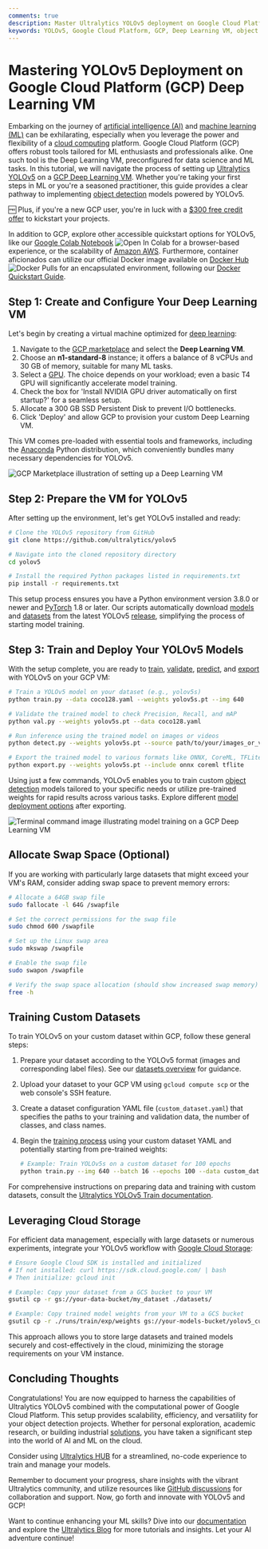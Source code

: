 ```yaml
---
comments: true
description: Master Ultralytics YOLOv5 deployment on Google Cloud Platform Deep Learning VM. Perfect for AI beginners and experts to achieve high-performance object detection.
keywords: YOLOv5, Google Cloud Platform, GCP, Deep Learning VM, object detection, AI, machine learning, tutorial, cloud computing, GPU acceleration, Ultralytics
---
```


# Mastering YOLOv5 Deployment on Google Cloud Platform (GCP) Deep Learning VM

Embarking on the journey of [artificial intelligence (AI)](https://www.ultralytics.com/glossary/artificial-intelligence-ai) and [machine learning (ML)](https://www.ultralytics.com/glossary/machine-learning-ml) can be exhilarating, especially when you leverage the power and flexibility of a [cloud computing](https://www.ultralytics.com/glossary/cloud-computing) platform. Google Cloud Platform (GCP) offers robust tools tailored for ML enthusiasts and professionals alike. One such tool is the Deep Learning VM, preconfigured for data science and ML tasks. In this tutorial, we will navigate the process of setting up [Ultralytics YOLOv5](../../models/yolov5.md) on a [GCP Deep Learning VM](https://cloud.google.com/deep-learning-vm/docs). Whether you're taking your first steps in ML or you're a seasoned practitioner, this guide provides a clear pathway to implementing [object detection](https://www.ultralytics.com/glossary/object-detection) models powered by YOLOv5.

🆓 Plus, if you're a new GCP user, you're in luck with a [$300 free credit offer](https://cloud.google.com/free/docs/free-cloud-features#free-trial) to kickstart your projects.

In addition to GCP, explore other accessible quickstart options for YOLOv5, like our [Google Colab Notebook](https://colab.research.google.com/github/ultralytics/yolov5/blob/master/tutorial.ipynb) <img src="https://colab.research.google.com/assets/colab-badge.svg" alt="Open In Colab"> for a browser-based experience, or the scalability of [Amazon AWS](./aws_quickstart_tutorial.md). Furthermore, container aficionados can utilize our official Docker image available on [Docker Hub](https://hub.docker.com/r/ultralytics/yolov5) <img src="https://img.shields.io/docker/pulls/ultralytics/yolov5?logo=docker" alt="Docker Pulls"> for an encapsulated environment, following our [Docker Quickstart Guide](../../guides/docker-quickstart.md).

## Step 1: Create and Configure Your Deep Learning VM

Let's begin by creating a virtual machine optimized for [deep learning](https://www.ultralytics.com/glossary/deep-learning-dl):

1.  Navigate to the [GCP marketplace](https://cloud.google.com/marketplace) and select the **Deep Learning VM**.
2.  Choose an **n1-standard-8** instance; it offers a balance of 8 vCPUs and 30 GB of memory, suitable for many ML tasks.
3.  Select a [GPU](https://www.ultralytics.com/glossary/gpu-graphics-processing-unit). The choice depends on your workload; even a basic T4 GPU will significantly accelerate model training.
4.  Check the box for 'Install NVIDIA GPU driver automatically on first startup?' for a seamless setup.
5.  Allocate a 300 GB SSD Persistent Disk to prevent I/O bottlenecks.
6.  Click 'Deploy' and allow GCP to provision your custom Deep Learning VM.

This VM comes pre-loaded with essential tools and frameworks, including the [Anaconda](https://www.anaconda.com/) Python distribution, which conveniently bundles many necessary dependencies for YOLOv5.

![GCP Marketplace illustration of setting up a Deep Learning VM](https://github.com/ultralytics/docs/releases/download/0/gcp-deep-learning-vm-setup.avif)

## Step 2: Prepare the VM for YOLOv5

After setting up the environment, let's get YOLOv5 installed and ready:

```bash
# Clone the YOLOv5 repository from GitHub
git clone https://github.com/ultralytics/yolov5

# Navigate into the cloned repository directory
cd yolov5

# Install the required Python packages listed in requirements.txt
pip install -r requirements.txt
```

This setup process ensures you have a Python environment version 3.8.0 or newer and [PyTorch](https://www.ultralytics.com/glossary/pytorch) 1.8 or later. Our scripts automatically download [models](https://github.com/ultralytics/yolov5/tree/master/models) and [datasets](https://github.com/ultralytics/yolov5/tree/master/data) from the latest YOLOv5 [release](https://github.com/ultralytics/yolov5/releases), simplifying the process of starting model training.

## Step 3: Train and Deploy Your YOLOv5 Models

With the setup complete, you are ready to [train](../../modes/train.md), [validate](../../modes/val.md), [predict](../../modes/predict.md), and [export](../../modes/export.md) with YOLOv5 on your GCP VM:

```bash
# Train a YOLOv5 model on your dataset (e.g., yolov5s)
python train.py --data coco128.yaml --weights yolov5s.pt --img 640

# Validate the trained model to check Precision, Recall, and mAP
python val.py --weights yolov5s.pt --data coco128.yaml

# Run inference using the trained model on images or videos
python detect.py --weights yolov5s.pt --source path/to/your/images_or_videos

# Export the trained model to various formats like ONNX, CoreML, TFLite for deployment
python export.py --weights yolov5s.pt --include onnx coreml tflite
```

Using just a few commands, YOLOv5 enables you to train custom [object detection](https://docs.ultralytics.com/tasks/detect/) models tailored to your specific needs or utilize pre-trained weights for rapid results across various tasks. Explore different [model deployment options](../../guides/model-deployment-options.md) after exporting.

![Terminal command image illustrating model training on a GCP Deep Learning VM](https://github.com/ultralytics/docs/releases/download/0/terminal-command-model-training.avif)

## Allocate Swap Space (Optional)

If you are working with particularly large datasets that might exceed your VM's RAM, consider adding swap space to prevent memory errors:

```bash
# Allocate a 64GB swap file
sudo fallocate -l 64G /swapfile

# Set the correct permissions for the swap file
sudo chmod 600 /swapfile

# Set up the Linux swap area
sudo mkswap /swapfile

# Enable the swap file
sudo swapon /swapfile

# Verify the swap space allocation (should show increased swap memory)
free -h
```

## Training Custom Datasets

To train YOLOv5 on your custom dataset within GCP, follow these general steps:

1.  Prepare your dataset according to the YOLOv5 format (images and corresponding label files). See our [datasets overview](../../datasets/index.md) for guidance.
2.  Upload your dataset to your GCP VM using `gcloud compute scp` or the web console's SSH feature.
3.  Create a dataset configuration YAML file (`custom_dataset.yaml`) that specifies the paths to your training and validation data, the number of classes, and class names.
4.  Begin the [training process](../../modes/train.md) using your custom dataset YAML and potentially starting from pre-trained weights:

    ```bash
    # Example: Train YOLOv5s on a custom dataset for 100 epochs
    python train.py --img 640 --batch 16 --epochs 100 --data custom_dataset.yaml --weights yolov5s.pt
    ```

For comprehensive instructions on preparing data and training with custom datasets, consult the [Ultralytics YOLOv5 Train documentation](../../modes/train.md).

## Leveraging Cloud Storage

For efficient data management, especially with large datasets or numerous experiments, integrate your YOLOv5 workflow with [Google Cloud Storage](https://cloud.google.com/storage):

```bash
# Ensure Google Cloud SDK is installed and initialized
# If not installed: curl https://sdk.cloud.google.com/ | bash
# Then initialize: gcloud init

# Example: Copy your dataset from a GCS bucket to your VM
gsutil cp -r gs://your-data-bucket/my_dataset ./datasets/

# Example: Copy trained model weights from your VM to a GCS bucket
gsutil cp -r ./runs/train/exp/weights gs://your-models-bucket/yolov5_custom_weights/
```

This approach allows you to store large datasets and trained models securely and cost-effectively in the cloud, minimizing the storage requirements on your VM instance.

## Concluding Thoughts

Congratulations! You are now equipped to harness the capabilities of Ultralytics YOLOv5 combined with the computational power of Google Cloud Platform. This setup provides scalability, efficiency, and versatility for your object detection projects. Whether for personal exploration, academic research, or building industrial [solutions](../../solutions/index.md), you have taken a significant step into the world of AI and ML on the cloud.

Consider using [Ultralytics HUB](../../hub/index.md) for a streamlined, no-code experience to train and manage your models.

Remember to document your progress, share insights with the vibrant Ultralytics community, and utilize resources like [GitHub discussions](https://github.com/ultralytics/yolov5/discussions) for collaboration and support. Now, go forth and innovate with YOLOv5 and GCP!

Want to continue enhancing your ML skills? Dive into our [documentation](../../quickstart.md) and explore the [Ultralytics Blog](https://www.ultralytics.com/blog) for more tutorials and insights. Let your AI adventure continue!
